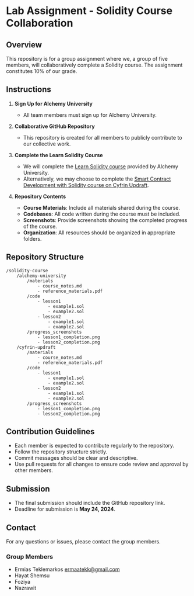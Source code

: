 # Lab Assignment - Solidity Course Collaboration

## Overview
This repository is for a group assignment where we, a group of five members, will collaboratively complete a Solidity course. The assignment constitutes 10% of our grade.

## Instructions

1. **Sign Up for Alchemy University**
   - All team members must sign up for Alchemy University.

2. **Collaborative GitHub Repository**
   - This repository is created for all members to publicly contribute to our collective work.

3. **Complete the Learn Solidity Course**
   - We will complete the [Learn Solidity course](https://www.alchemy.com/university/courses/solidity) provided by Alchemy University.
   - Alternatively, we may choose to complete the [Smart Contract Development with Solidity course on Cyfrin Updraft](https://updraft.cyfrin.io/courses/solidity).

4. **Repository Contents**
   - **Course Materials**: Include all materials shared during the course.
   - **Codebases**: All code written during the course must be included.
   - **Screenshots**: Provide screenshots showing the completed progress of the course.
   - **Organization**: All resources should be organized in appropriate folders.

## Repository Structure

```
/solidity-course
    /alchemy-university
        /materials
            - course_notes.md
            - reference_materials.pdf
        /code
            - lesson1
                - example1.sol
                - example2.sol
            - lesson2
                - example1.sol
                - example2.sol
        /progress_screenshots
            - lesson1_completion.png
            - lesson2_completion.png
    /cyfrin-updraft
        /materials
            - course_notes.md
            - reference_materials.pdf
        /code
            - lesson1
                - example1.sol
                - example2.sol
            - lesson2
                - example1.sol
                - example2.sol
        /progress_screenshots
            - lesson1_completion.png
            - lesson2_completion.png
```

## Contribution Guidelines

- Each member is expected to contribute regularly to the repository.
- Follow the repository structure strictly.
- Commit messages should be clear and descriptive.
- Use pull requests for all changes to ensure code review and approval by other members.

## Submission

- The final submission should include the GitHub repository link.
- Deadline for submission is **May 24, 2024**.

## Contact

For any questions or issues, please contact the group members.

### Group Members

- Ermias Teklemarkos ermaatekk@gmail.com
- Hayat Shemsu 
- Foziya 
- Nazrawit
